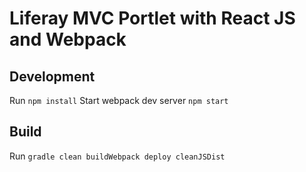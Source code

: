 # Liferay MVC Portlet with React JS and Webpack

## Development

Run `npm install`
Start webpack dev server `npm start`

## Build

Run `gradle clean buildWebpack deploy cleanJSDist`
